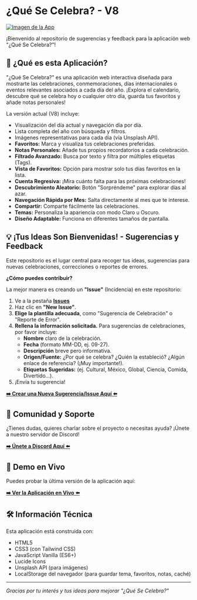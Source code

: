 # ¿Qué Se Celebra? - V8

[![Imagen de la App](https://i.ibb.co/wZJFYqJg/file-00000000c8c061f7b19071aeed2f4f9b.png)]([qscapp.pages.dev])

¡Bienvenido al repositorio de sugerencias y feedback para la aplicación web "¿Qué Se Celebra?"!

## 🤔 ¿Qué es esta Aplicación?

"¿Qué Se Celebra?" es una aplicación web interactiva diseñada para mostrarte las celebraciones, conmemoraciones, días internacionales o eventos relevantes asociados a cada día del año. ¡Explora el calendario, descubre qué se celebra hoy o cualquier otro día, guarda tus favoritos y añade notas personales!

La versión actual (V8) incluye:

* Visualización del día actual y navegación día por día.
* Lista completa del año con búsqueda y filtros.
* Imágenes representativas para cada día (vía Unsplash API).
* **Favoritos:** Marca y visualiza tus celebraciones preferidas.
* **Notas Personales:** Añade tus propios recordatorios a cada celebración.
* **Filtrado Avanzado:** Busca por texto y filtra por múltiples etiquetas (Tags).
* **Vista de Favoritos:** Opción para mostrar solo tus días favoritos en la lista.
* **Cuenta Regresiva:** ¡Mira cuánto falta para las próximas celebraciones!
* **Descubrimiento Aleatorio:** Botón "Sorpréndeme" para explorar días al azar.
* **Navegación Rápida por Mes:** Salta directamente al mes que te interese.
* **Compartir:** Comparte fácilmente las celebraciones.
* **Temas:** Personaliza la apariencia con modo Claro u Oscuro.
* **Diseño Adaptable:** Funciona en diferentes tamaños de pantalla.

## 💡 ¡Tus Ideas Son Bienvenidas! - Sugerencias y Feedback

Este repositorio es el lugar central para recoger tus ideas, sugerencias para nuevas celebraciones, correcciones o reportes de errores.

**¿Cómo puedes contribuir?**

La mejor manera es creando un **"Issue"** (Incidencia) en este repositorio:

1.  Ve a la pestaña **[Issues](https://github.com/espcdev/QueSeCelebraApp/issues/new/choose)**
2.  Haz clic en **"New Issue"**.
3.  **Elige la plantilla adecuada**, como "Sugerencia de Celebración" o "Reporte de Error".
4.  **Rellena la información solicitada.** Para sugerencias de celebraciones, por favor incluye:
    * **Nombre** claro de la celebración.
    * **Fecha** (formato MM-DD, ej. 09-27).
    * **Descripción** breve pero informativa.
    * **Origen/Fuente:** ¿Por qué se celebra? ¿Quién la estableció? ¿Algún enlace de referencia? (¡Muy importante!).
    * **Etiquetas Sugeridas:** (ej. Cultural, México, Global, Ciencia, Comida, Divertido...).
5.  ¡Envía tu sugerencia!

**[➡️ Crear una Nueva Sugerencia/Issue Aquí ⬅️](https://github.com/espcdev/QueSeCelebraApp/issues/new/choose)**

## 💬 Comunidad y Soporte

¿Tienes dudas, quieres charlar sobre el proyecto o necesitas ayuda? ¡Únete a nuestro servidor de Discord!

**[➡️ Únete a Discord Aquí ⬅️]([https://discord.gg/ZQpYPjcn2e])**

## 🚀 Demo en Vivo

Puedes probar la última versión de la aplicación aquí:

**[➡️ Ver la Aplicación en Vivo ⬅️]([qscapp.pages.dev])**

## 🛠️ Información Técnica

Esta aplicación está construida con:

* HTML5
* CSS3 (con Tailwind CSS)
* JavaScript Vanilla (ES6+)
* Lucide Icons
* Unsplash API (para imágenes)
* LocalStorage del navegador (para guardar tema, favoritos, notas, caché)

---

*Gracias por tu interés y tus ideas para mejorar "¿Qué Se Celebra?"*
